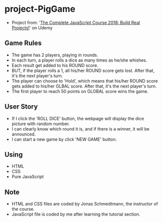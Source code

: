 # project-PigGame
* Project from: '[The Complete JavaScript Course 2018: Build Real Projects!](https://www.udemy.com/the-complete-javascript-course/)' on Udemy

## Game Rules
* The game has 2 players, playing in rounds.
* In each turn, a player rolls a dice as many times as he/she whishes. 
* Each result get added to his ROUND score.
* BUT, if the player rolls a 1, all his/her ROUND score gets lost. After that, it's the next player's turn.
* The player can choose to 'Hold', which means that his/her ROUND score gets added to 
  his/her GLBAL score. After that, it's the next player's turn.
* The first player to reach 50 points on GLOBAL score wins the game.

## User Story
* If I click the 'ROLL DICE' button, the webpage will display the dice picture with random number.
* I can clearly know which round it is, and if there is a winner, it will be announced.
* I can start a new game by click 'NEW GAME' button.

## Using
* HTML
* CSS
* Pure JavaScript

## Note
* HTML and CSS files are coded by Jonas Schmedtmann, the instructor of the course.
* JavaScript file is coded by me after learning the tutorial section.